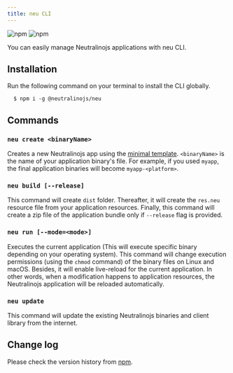 ```yaml
---
title: neu CLI
---
```


![npm](https://img.shields.io/npm/v/@neutralinojs/neu)
![npm](https://img.shields.io/npm/dt/@neutralinojs/neu)

You can easily manage Neutralinojs applications with neu CLI.

## Installation

Run the following command on your terminal to install the CLI globally.

```
  $ npm i -g @neutralinojs/neu
```

## Commands

### `neu create <binaryName>`

Creates a new Neutralinojs app using the [minimal template](https://github.com/neutralinojs/neutralinojs-minimal).
`<binaryName>` is the name of your application binary's file. For example, if you used `myapp`, the final application binaries will become `myapp-<platform>`.

### `neu build [--release]`
This command will create `dist` folder. Thereafter, it will create the `res.neu` resource file from your application resources.
Finally, this command will create a zip file of the application bundle only if `--release` flag is provided.

### `neu run [--mode=<mode>]`
Executes the current application (This will execute specific binary depending on your operating system).
This command will change execution permissions (using the `chmod` command) of the binary files on Linux and macOS.
Besides, it will enable live-reload for the current application.
In other words, when a modification happens to application resources, the Neutralinojs application will be reloaded automatically.

### `neu update`
This command will update the existing Neutralinojs binaries and client library from the internet.


## Change log
Please check the version history from [npm](https://www.npmjs.com/package/@neutralinojs/neu).
